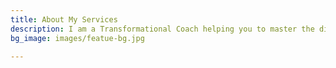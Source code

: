 ```yaml
---
title: About My Services
description: I am a Transformational Coach helping you to master the digital age challenges.
bg_image: images/featue-bg.jpg

---
```

